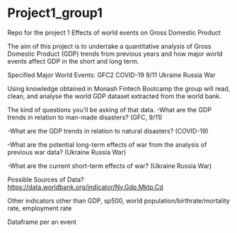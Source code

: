 # Project1_group1
Repo for the project 1
Effects of world events on Gross Domestic Product

The aim of this project is to undertake a quantitative analysis of Gross Domestic Product (GDP) trends from previous years and how major world events affect GDP in the short and long term.

Specified Major World Events:
GFC2
COVID-19
9/11 
Ukraine Russia War

Using knowledge obtained in Monash Fintech Bootcamp the group will read, clean, and analyse the world GDP dataset extracted from the world bank. 

The kind of questions you'll be asking of that data.
-What are the GDP trends in relation to man-made disasters? (GFC, 9/11)

-What are the GDP trends in relation to natural disasters? (COVID-19)

-What are the potential long-term effects of war from the analysis of previous war data? (Ukraine Russia War)

-What are the current short-term effects of war? (Ukraine Russia War)

Possible Sources of Data?
https://data.worldbank.org/indicator/Ny.Gdp.Mktp.Cd

Other indicators other than GDP, sp500, world population/birthrate/mortality rate, employment rate

Dataframe per an event
